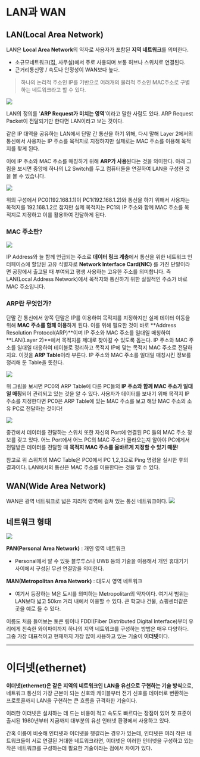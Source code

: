 # LAN과 WAN

## LAN(Local Area Network)
LAN은 **Local Area Network**의 약자로 사용자가 포함된 **지역 네트워크**를 의미한다.

- 소규모네트워크(집, 사무실)에서 주로 사용되며 보통 허브나 스위치로 연결된다.
- 근거리통신망 / 속도나 안정성이 WAN보다 높다.

> 하나의 논리적 주소인 IP를 기반으로 여러개의 물리적 주소인 MAC주소로 구별하는 네트워크라고 할 수 있다.

![](https://velog.velcdn.com/images/ozziny/post/ec29d3fe-8ba1-407a-8dc5-384111ed83e3/image.png)

LAN의 정의를 '**ARP Request가 미치는 영역**'이라고 말한 사람도 있다. ARP Request Packet이 전달되기만 한다면 LAN이라고 보는 것이다. 

같은 IP 대역을 공유하는 LAN에서 단말 간 통신을 하기 위해, 다시 말해 Layer 2에서의 통신에서 사용자는 IP 주소를 목적지로 지정하지만 실제로는 MAC 주소를 이용해 목적지를 찾게 된다. 

이에 IP 주소와 MAC 주소를 매칭하기 위해 **ARP가 사용**된다는 것을 의미한다. 
아래 그림을 보시면 중앙에 하나의 L2 Switch를 두고 컴퓨터들을 연결하여 LAN을 구성한 것을 볼 수 있습니다.

![](https://velog.velcdn.com/images/ozziny/post/408cc61f-df6f-496a-8dd6-8636739f568e/image.png)


위의 구성에서 PC0(192.168.1.1)이 PC1(192.168.1.2)와 통신을 하기 위해서 사용자는 목적지를 192.168.1.2로 잡지만 실제 목적지는 PC1의 IP 주소와 함께 MAC 주소를 목적지로 지정하고 이를 활용하여 전달하게 된다.

### MAC 주소란?

![](https://velog.velcdn.com/images/ozziny/post/9617145a-661b-420c-86fa-d32d3cf9caf7/image.png)

IP Address와 늘 함께 언급되는 주소로 **데이터 링크 계층**에서 통신을 위한 네트워크 인터페이스에 할당된 고유 식별자로 **Network Interface Card(NIC)** 를 가진 단말이라면 공장에서 출고될 때 부여되고 평생 사용하는 고유한 주소를 의미합니다. 즉 LAN(Local Address Network)에서 목적지와 통신하기 위한 실질적인 주소가 바로 MAC 주소입니다. 

### ARP란 무엇인가?
단말 간 통신에서 양쪽 단말은 IP를 이용하여 목적지를 지정하지만 실제 데이터 이동을 위해 **MAC 주소를 함께 이용**하게 된다. 이를 위해 필요한 것이 바로 **Address Resolution Protocol(ARP)**이며 IP 주소와 MAC 주소를 일대일 매칭하여 **LAN(Layer 2)**에서 목적지를 제대로 찾아갈 수 있도록 돕는다. IP 주소와 MAC 주소를 일대일 대응하여 테이블로 정리하고 목적지 IP에 맞는 목적지 MAC 주소로 전달하지요. 이것을 **ARP Table**이라 부른다. IP 주소와 MAC 주소를 일대일 매칭시킨 정보를 정리해 둔 Table을 뜻한다.

![](https://velog.velcdn.com/images/ozziny/post/84c6bc57-4ea0-428d-9fa8-3116771fc49f/image.png)

위 그림을 보시면 PC0의 ARP Table에 다른 PC들의 **IP 주소와 함께 MAC 주소가 일대일 매칭**되어 관리되고 있는 것을 알 수 있다. 사용자가 데이터를 보내기 위해 목적지 IP 주소를 지정한다면 PC0은 ARP Table에 있는 MAC 주소를 보고 해당 MAC 주소의 소유 PC로 전달하는 것이다!

![](https://velog.velcdn.com/images/ozziny/post/1f848019-c57e-4bea-9abd-b7906246a2f1/image.png)

중간에서 데이터를 전달하는 스위치 또한 자신의 Port에 연결된 PC 들의 MAC 주소 정보를 갖고 있다. 어느 Port에서 어느 PC의 MAC 주소가 올라오는지 알아야 PC에게서 전달받은 데이터를 전달할 때 **목적지 MAC 주소를 올바르게 지정할 수 있기 때문**! 

참고로 위 스위치의 MAC Table은 PC0에서 PC 1,2,3으로 Ping 명령을 실시한 후의 결과이다. LAN에서의 통신은 MAC 주소를 이용한다는 것을 알 수 있다.


## WAN(Wide Area Network)
WAN은 광역 네트워크로 넓은 지리적 영역에 걸쳐 있는 통신 네트워크이다.
![](https://velog.velcdn.com/images/ozziny/post/de0c1a3e-02b5-447b-9333-883e93ce1e32/image.png)

## 네트워크 형태

![](https://velog.velcdn.com/images/ozziny/post/0d3d16e1-4317-42a2-92e4-f3433d1460db/image.png)

**PAN(Personal Area Network)** : 개인 영역 네트워크

- Personal에서 알 수 있듯 블루투스나 UWB 등의 기술을 이용해서 개인 휴대기기 사이에서 구성된 무선 연결망을 의미한다.


**MAN(Metropolitan Area Network)** : 대도시 영역 네트워크

- 여기서 등장하는 M은 도시를 의미하는 Metropolitan의 약자이다. 여기서 범위는 LAN보다 넓고 50km 거리 내에서 이용할 수 있다. 큰 학교나 건물, 쇼핑센터같은 곳을 예로 들 수 있다.


이름도 처음 들어보는 토큰 링이나 FDDI(Fiber Distributed Digital Interface)부터 우리에게 친숙한 와이파이까지 하나의 지역 네트워크를 구성하는 방법은 매우 다양하다. 그중 가장 대표적이고 현재까지 가장 많이 사용하고 있는 기술이 **이더넷**이다.

---

# 이더넷(ethernet)
**이더넷(ethernet)은 같은 지역의 네트워크인 LAN을 유선으로 구현하는 기술 방식**으로, 네트워크 통신의 가장 근본이 되는 신호와 케이블부터 전기 신호를 데이터로 변환하는 프로토콜까지 LAN을 구현하는 큰 흐름을 규격화한 기술이다.

이러한 이더넷은 설치하는 데 드는 비용이 적고 속도도 빠르다는 장점이 있어 첫 표준이 출시된 1980년부터 지금까지 대부분의 유선 인터넷 환경에서 사용하고 있다.


간혹 이름이 비슷해 인터넷과 이더넷을 헷갈리는 경우가 있는데, 인터넷은 여러 작은 네트워크들이 서로 연결된 거대한 네트워크라면, 이더넷은 이러한 인터넷을 구성하고 있는 작은 네트워크를 구성하는데 필요한 기술이라는 점에서 차이가 있다.


